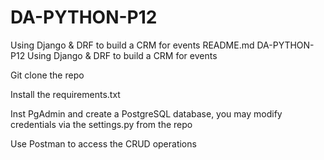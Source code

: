 # DA-PYTHON-P12
Using Django &amp; DRF to build a CRM for events
README.md
DA-PYTHON-P12
Using Django & DRF to build a CRM for events

Git clone the repo

Install the requirements.txt

Inst PgAdmin and create a PostgreSQL database, you may modify credentials via the settings.py from the repo

Use Postman to access the CRUD operations
